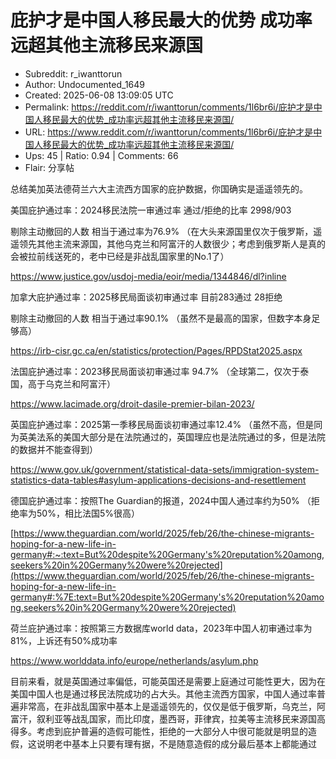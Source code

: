 # 庇护才是中国人移民最大的优势 成功率远超其他主流移民来源国

- Subreddit: r_iwanttorun
- Author: Undocumented_1649
- Created: 2025-06-08 13:09:05 UTC
- Permalink: https://reddit.com/r/iwanttorun/comments/1l6br6i/庇护才是中国人移民最大的优势_成功率远超其他主流移民来源国/
- URL: https://www.reddit.com/r/iwanttorun/comments/1l6br6i/庇护才是中国人移民最大的优势_成功率远超其他主流移民来源国/
- Ups: 45 | Ratio: 0.94 | Comments: 66
- Flair: 分享帖


总结美加英法德荷兰六大主流西方国家的庇护数据，你国确实是遥遥领先的。

美国庇护通过率：2024移民法院一审通过率 通过/拒绝的比率 2998/903

剔除主动撤回的人数 相当于通过率为76.9%
（在大头来源国里仅次于俄罗斯，遥遥领先其他主流来源国，其他乌克兰和阿富汗的人数很少；考虑到俄罗斯人是真的会被拉前线送死的，老中已经是非战乱国家里的No.1了）

<https://www.justice.gov/usdoj-media/eoir/media/1344846/dl?inline>

加拿大庇护通过率：2025移民局面谈初审通过率 目前283通过 28拒绝

剔除主动撤回的人数 相当于通过率90.1%
（虽然不是最高的国家，但数字本身足够高）

<https://irb-cisr.gc.ca/en/statistics/protection/Pages/RPDStat2025.aspx>

法国庇护通过率：2023移民局面谈初审通过率 94.7%
（全球第二，仅次于泰国，高于乌克兰和阿富汗）

<https://www.lacimade.org/droit-dasile-premier-bilan-2023/>

英国庇护通过率：2025第一季移民局面谈初审通过率12.4%
（虽然不高，但是同为英美法系的美国大部分是在法院通过的，英国理应也是法院通过的多，但是法院的数据并不能查得到）

<https://www.gov.uk/government/statistical-data-sets/immigration-system-statistics-data-tables#asylum-applications-decisions-and-resettlement>

德国庇护通过率：按照The Guardian的报道，2024中国人通过率约为50%
（拒绝率为50%，相比法国5%很高）

[https://www.theguardian.com/world/2025/feb/26/the-chinese-migrants-hoping-for-a-new-life-in-germany#:~:text=But%20despite%20Germany's%20reputation%20among,seekers%20in%20Germany%20were%20rejected](https://www.theguardian.com/world/2025/feb/26/the-chinese-migrants-hoping-for-a-new-life-in-germany#:%7E:text=But%20despite%20Germany's%20reputation%20among,seekers%20in%20Germany%20were%20rejected)

荷兰庇护通过率：按照第三方数据库world
data，2023年中国人初审通过率为81%，上诉还有50%成功率

<https://www.worlddata.info/europe/netherlands/asylum.php>

目前来看，就是英国通过率偏低，可能英国还是需要上庭通过可能性更大，因为在美国中国人也是通过移民法院成功的占大头。其他主流西方国家，中国人通过率普遍非常高，在非战乱国家中基本上是遥遥领先的，仅仅是低于俄罗斯，乌克兰，阿富汗，叙利亚等战乱国家，而比印度，墨西哥，菲律宾，拉美等主流移民来源国高得多。考虑到庇护普遍的造假可能性，拒绝的一大部分人中很可能就是明显的造假，这说明老中基本上只要有理有据，不是随意造假的成分最后基本上都能通过

